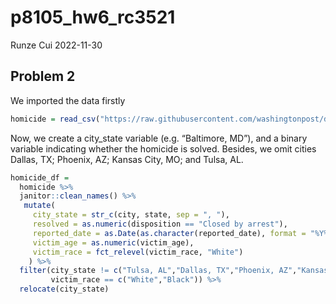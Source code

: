 p8105_hw6_rc3521
================
Runze Cui
2022-11-30

## Problem 2

We imported the data firstly

``` r
homicide = read_csv("https://raw.githubusercontent.com/washingtonpost/data-homicides/master/homicide-data.csv")
```

Now, we create a city_state variable (e.g. “Baltimore, MD”), and a
binary variable indicating whether the homicide is solved. Besides, we
omit cities Dallas, TX; Phoenix, AZ; Kansas City, MO; and Tulsa, AL.

``` r
homicide_df = 
  homicide %>% 
  janitor::clean_names() %>%
   mutate(
     city_state = str_c(city, state, sep = ", "),
     resolved = as.numeric(disposition == "Closed by arrest"),
     reported_date = as.Date(as.character(reported_date), format = "%Y%m%d"),
     victim_age = as.numeric(victim_age),
     victim_race = fct_relevel(victim_race, "White")
    ) %>%
  filter(city_state != c("Tulsa, AL","Dallas, TX","Phoenix, AZ","Kansas City, MO"),
         victim_race == c("White","Black")) %>%
  relocate(city_state)
```
